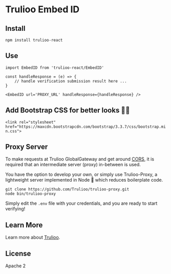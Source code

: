 # Trulioo Embed ID

## Install

`npm install trulioo-react`

## Use

```
import EmbedID from 'trulioo-react/EmbedID'

const handleResponse = (e) => {
    // handle verification submission result here ...
}

<EmbedID url='PROXY_URL' handleResponse={handleResponse} />
```

## Add Bootstrap CSS for better looks 💇🏼

`<link rel="stylesheet" href="https://maxcdn.bootstrapcdn.com/bootstrap/3.3.7/css/bootstrap.min.css">`

## Proxy Server

To make requests at Trulioo GlobalGateway and get around [CORS](https://developer.mozilla.org/en-US/docs/Web/HTTP/CORS), it is required that an intermediate server (proxy) in-between is used.

You have the option to develop your own, or simply use Trulioo-Proxy, a lightweight server implemented in Node 🚀 which reduces boilerplate code.

```
git clone https://github.com/Trulioo/trulioo-proxy.git
node bin/trulioo-proxy
```

Simply edit the `.env` file with your credentials, and you are ready to start verifying!

## Learn More

Learn more about  [Trulioo](https://www.trulioo.com/).

## License

Apache 2